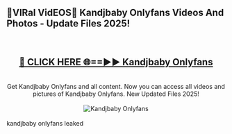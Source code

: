 <h2>🔴VIRal VidEOS🔴 Kandjbaby Onlyfans Videos And Photos - Update Files 2025!</h2>
<br>
<div align="center">
<h2><a href="https://virallinks.top/odZfE0" rel="nofollow">🔴 CLICK HERE 🌐==►► Kandjbaby Onlyfans</a></h2>
<br>
Get Kandjbaby Onlyfans and all content. Now you can access all videos and pictures of Kandjbaby Onlyfans. New Updated Files 2025!
<br>
<br>
<a href="https://virallinks.top/odZfE0" rel="nofollow" data-target="animated-image.originalLink"><img src="https://i.imgur.com/dJHk4Zq.gif)" alt="Kandjbaby Onlyfans" style="max-width: 100%; display: inline-block;" data-target="animated-image.originalImage"></a>
</div>
<br>
kandjbaby onlyfans leaked